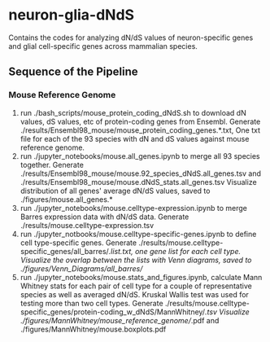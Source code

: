 # neuron-glia-dNdS
Contains the codes for analyzing dN/dS values of neuron-specific genes and glial cell-specific genes across mammalian species. 

## Sequence of the Pipeline
### Mouse Reference Genome
1) run ./bash_scripts/mouse_protein_coding_dNdS.sh to download dN values, dS values, etc of protein-coding genes from Ensembl.
Generate ./results/Ensembl98_mouse/mouse_protein_coding_genes.*.txt, One txt file for each of the 93 species with dN and dS values against mouse reference genome.
2) run ./jupyter_notebooks/mouse.all_genes.ipynb to merge all 93 species together. 
Generate ./results/Ensembl98_mouse/mouse.92_species_dNdS.all_genes.tsv
and ./results/Ensembl98_mouse/mouse.dNdS_stats.all_genes.tsv
Visualize distribution of all genes' average dN/dS values, saved to ./figures/mouse.all_genes.*
3) run ./jupyter_notebooks/mouse.celltype-expression.ipynb to merge Barres expression data with dN/dS data. 
Generate ./results/mouse.celltype-expression.tsv
4) run ./jupyter_notbooks/mouse.celltype-specific-genes.ipynb to define cell type-specific genes. 
Generate ./results/mouse.celltype-specific_genes/all_barres/*.list.txt, one gene list for each cell type. 
Visualize the overlap between the lists with Venn diagrams, saved to ./figures/Venn_Diagrams/all_barres/*
5) run ./jupyter_notebooks/mouse.stats_and_figures.ipynb, calculate Mann Whitney stats for each pair of cell type
for a couple of representative species as well as averaged dN/dS. Kruskal Wallis test was used for testing more than two cell types.
Generate ./results/mouse.celltype-specific_genes/protein-coding_w_dNdS/MannWhitney/*.tsv
Visualize ./figures/MannWhitney/mouse_reference_genome/*.pdf
and ./figures/MannWhitney/mouse.boxplots.pdf
